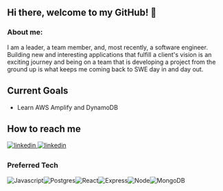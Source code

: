 ## Hi there, welcome to my GitHub! 👋

### About me: 
I am a leader, a team member, and, most recently, a software engineer. Building new and interesting applications that fulfill a client's vision is an exciting journey and being on a team that is developing a project from the ground up is what keeps me coming back to SWE day in and day out.

## Current Goals
* Learn AWS Amplify and DynamoDB

## How to reach me 
<a href="https://www.linkedin.com/in/alisha-edington/" target="_blank">
<img src=https://img.shields.io/badge/linkedin-%231E77B5.svg?&style=for-the-badge&logo=linkedin&logoColor=white alt=linkedin style="margin-bottom: 5px;" />
</a>
<a href="mailto:alisha_56789@yahoo.com" target="_blank">
<img src=https://img.shields.io/badge/Gmail-D14836?style=for-the-badge&logo=gmail&logoColor=white alt=linkedin style="margin-bottom: 5px;" />
</a>


### Preferred Tech 

![Javascript](https://img.shields.io/badge/JavaScript-F7DF1E?style=for-the-badge&logo=javascript&logoColor=black)![Postgres](https://img.shields.io/badge/PostgreSQL-316192?style=for-the-badge&logo=postgresql&logoColor=white)![React](https://img.shields.io/badge/React-20232A?style=for-the-badge&logo=react&logoColor=61DAFB)![Express](https://img.shields.io/badge/Express.js-404D59?style=for-the-badge)![Node](https://img.shields.io/badge/Node.js-43853D?style=for-the-badge&logo=node.js&logoColor=white)![MongoDB](https://img.shields.io/badge/MongoDB-4EA94B?style=for-the-badge&logo=mongodb&logoColor=white)


